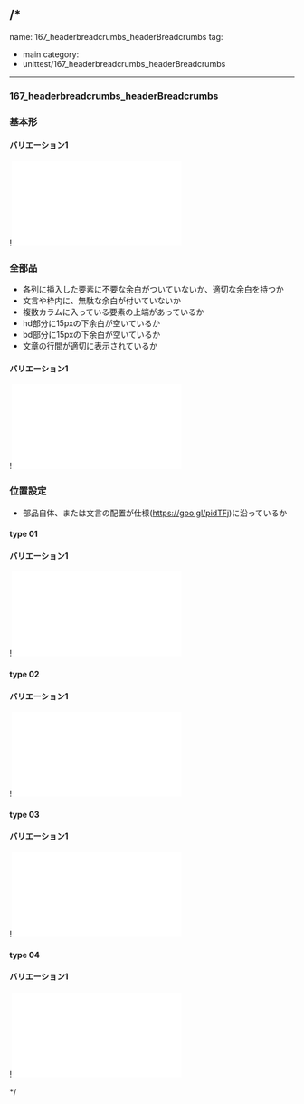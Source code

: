 /*
---
name: 167_headerbreadcrumbs_headerBreadcrumbs
tag:
  - main
category:
  - unittest/167_headerbreadcrumbs_headerBreadcrumbs
---

### 167_headerbreadcrumbs_headerBreadcrumbs
### 基本形

#### バリエーション1

!![167_headerbreadcrumbs_headerBreadcrumbs_01basic_1.html](./html/167_headerbreadcrumbs_headerBreadcrumbs/167_headerbreadcrumbs_headerBreadcrumbs_01basic_1.html)

### 全部品
- 各列に挿入した要素に不要な余白がついていないか、適切な余白を持つか
- 文言や枠内に、無駄な余白が付いていないか
- 複数カラムに入っている要素の上端があっているか
- hd部分に15pxの下余白が空いているか
- bd部分に15pxの下余白が空いているか
- 文章の行間が適切に表示されているか

#### バリエーション1

!![167_headerbreadcrumbs_headerBreadcrumbs_02all_1.html](./html/167_headerbreadcrumbs_headerBreadcrumbs/167_headerbreadcrumbs_headerBreadcrumbs_02all_1.html)

### 位置設定
- 部品自体、または文言の配置が仕様(https://goo.gl/pidTFj)に沿っているか

#### type 01
#### バリエーション1

!![167_headerbreadcrumbs_headerBreadcrumbs_f12_01_1.html](./html/167_headerbreadcrumbs_headerBreadcrumbs/167_headerbreadcrumbs_headerBreadcrumbs_f12_01_1.html)

#### type 02
#### バリエーション1

!![167_headerbreadcrumbs_headerBreadcrumbs_f12_02_1.html](./html/167_headerbreadcrumbs_headerBreadcrumbs/167_headerbreadcrumbs_headerBreadcrumbs_f12_02_1.html)

#### type 03
#### バリエーション1

!![167_headerbreadcrumbs_headerBreadcrumbs_f12_03_1.html](./html/167_headerbreadcrumbs_headerBreadcrumbs/167_headerbreadcrumbs_headerBreadcrumbs_f12_03_1.html)

#### type 04
#### バリエーション1

!![167_headerbreadcrumbs_headerBreadcrumbs_f12_04_1.html](./html/167_headerbreadcrumbs_headerBreadcrumbs/167_headerbreadcrumbs_headerBreadcrumbs_f12_04_1.html)

*/
